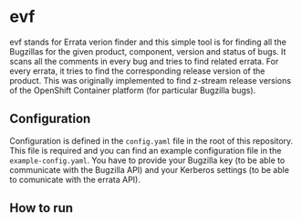 # evf
evf stands for Errata verion finder and this simple tool is for finding all the Bugzillas for the given product, component, version and status of bugs. It scans all the comments in every bug and tries to find related errata. For every errata, it tries to find the corresponding release version of the product. This was originally implemented to find z-stream release versions of the OpenShift Container platform (for particular Bugzilla bugs).

## Configuration

Configuration is defined in the `config.yaml` file in the root of this repository. This file is required and you can find an example configuration file in the `example-config.yaml`. You have to provide your Bugzilla key (to be able to communicate with the Bugzilla API) and your Kerberos settings (to be able to comunicate with the errata API).

## How to run